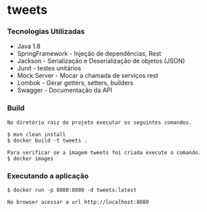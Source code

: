 # tweets

### Tecnologias Utilizadas
* Java 1.8
* SpringFramework - Injeção de dependências, Rest
* Jackson - Serialização e Deserialização de objetos (JSON)
* Junit - testes unitários
* Mock Server - Mocar a chamada de serviços rest
* Lombok - Gerar getters, setters, builders
* Swagger - Documentação da API


### Build
```
No diretório raiz do projeto executar os seguintes comandos.

$ mvn clean install
$ docker build -t tweets .

Para verificar se a imagem tweets foi criada execute o comando.
$ docker images

```

### Executando a aplicação
```
$ docker run -p 8080:8080 -d tweets:latest

No browser acessar a url http://localhost:8080

```
